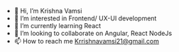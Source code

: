 - 👋 Hi, I’m Krishna Vamsi
- 👀 I’m interested in Frontend/ UX-UI development
- 🌱 I’m currently learning React 
- 💞️ I’m looking to collaborate on Angular, React NodeJs 
- 📫 How to reach me Krrishnavamsi21@gmail.com

<!---
KrishnaVamsi0559/KrishnaVamsi0559 is a ✨ special ✨ repository because its `README.md` (this file) appears on your GitHub profile.
You can click the Preview link to take a look at your changes.
--->

